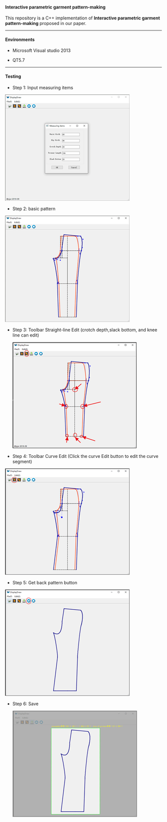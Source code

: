 #### Interactive parametric garment pattern-making

This repository is a C++ implementation of **Interactive parametric garment pattern-making** proposed in our paper.

------

#### Environments

+ Microsoft Visual studio 2013

+ QT5.7

------

#### Testing

+ Step 1: Input measuring items

<img src="typora-user-images\20201209100339.png" style="zoom: 100%;" />

+ Step 2:  basic pattern 

<img src="typora-user-images\20201209100425.png" style="zoom:100%;" />

+ Step 3: Toolbar Straight-line Edit (crotch depth,slack bottom, and knee line can edit)

  <img src="typora-user-images\20201214160007.png" alt="image-20201212003657672" style="zoom:100%;" />

+ Step 4: Toolbar Curve Edit (Click the curve Edit button to edit the curve segment) 

<img src="typora-user-images\image-20201212002621604.png" alt="image-20201212002621604" style="zoom:100%;" />

+ Step 5: Get back pattern button

<img src="typora-user-images\image-20201212003131066.png" alt="image-20201212003131066" style="zoom:100%;" />

+ Step 6: Save 

  <img src="typora-user-images\image-20201212003342165.png" alt="image-20201212003342165" style="zoom:100%;" />